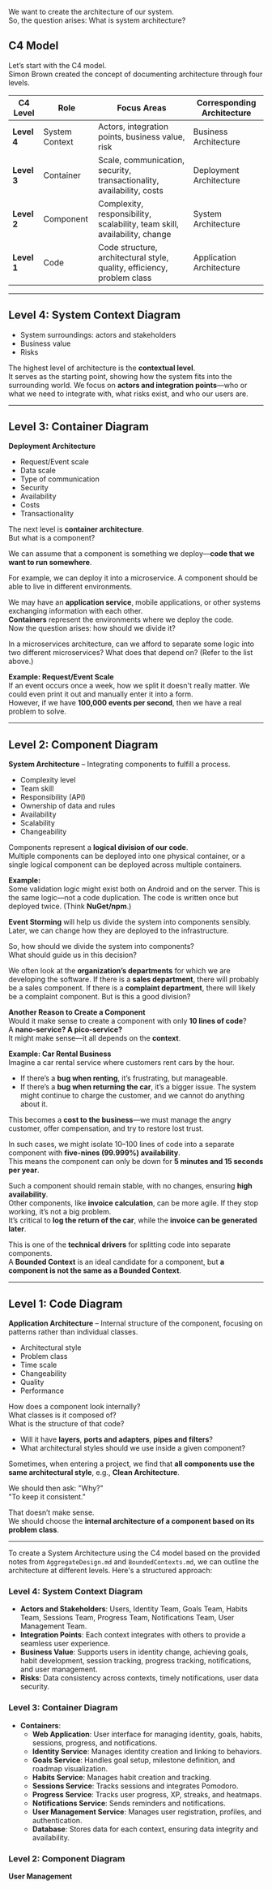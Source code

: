 We want to create the architecture of our system.  
So, the question arises: What is system architecture?

## **C4 Model**  
Let’s start with the C4 model.  
Simon Brown created the concept of documenting architecture through four levels.

| **C4 Level** | **Role**             | **Focus Areas**                                     | **Corresponding Architecture**     |
|--------------|-----------------------|-----------------------------------------------------|------------------------------------|
| **Level 4**  | System Context         | Actors, integration points, business value, risk    | Business Architecture              |
| **Level 3**  | Container              | Scale, communication, security, transactionality, availability, costs | Deployment Architecture           |
| **Level 2**  | Component              | Complexity, responsibility, scalability, team skill, availability, change | System Architecture               |
| **Level 1**  | Code                   | Code structure, architectural style, quality, efficiency, problem class | Application Architecture         |

---

## **Level 4: System Context Diagram**  
- System surroundings: actors and stakeholders  
- Business value  
- Risks  

The highest level of architecture is the **contextual level**.  
It serves as the starting point, showing how the system fits into the surrounding world. We focus on **actors and integration points**—who or what we need to integrate with, what risks exist, and who our users are.

---

## **Level 3: Container Diagram**  
**Deployment Architecture**  

- Request/Event scale  
- Data scale  
- Type of communication  
- Security  
- Availability  
- Costs  
- Transactionality  

The next level is **container architecture**.  
But what is a component?  

We can assume that a component is something we deploy—**code that we want to run somewhere**.

For example, we can deploy it into a microservice. A component should be able to live in different environments.  

We may have an **application service**, mobile applications, or other systems exchanging information with each other.  
**Containers** represent the environments where we deploy the code.  
Now the question arises: how should we divide it?

In a microservices architecture, can we afford to separate some logic into two different microservices? What does that depend on? (Refer to the list above.)

**Example: Request/Event Scale**  
If an event occurs once a week, how we split it doesn't really matter. We could even print it out and manually enter it into a form.  
However, if we have **100,000 events per second**, then we have a real problem to solve.

---

## **Level 2: Component Diagram**  
**System Architecture** – Integrating components to fulfill a process.  

- Complexity level  
- Team skill  
- Responsibility (API)  
- Ownership of data and rules  
- Availability  
- Scalability  
- Changeability  

Components represent a **logical division of our code**.  
Multiple components can be deployed into one physical container, or a single logical component can be deployed across multiple containers.

**Example:**  
Some validation logic might exist both on Android and on the server. This is the same logic—not a code duplication. The code is written once but deployed twice. (Think **NuGet/npm**.)

**Event Storming** will help us divide the system into components sensibly. Later, we can change how they are deployed to the infrastructure.

So, how should we divide the system into components?  
What should guide us in this decision?

We often look at the **organization’s departments** for which we are developing the software. If there is a **sales department**, there will probably be a sales component. If there is a **complaint department**, there will likely be a complaint component. But is this a good division?

**Another Reason to Create a Component**  
Would it make sense to create a component with only **10 lines of code**?  
A **nano-service? A pico-service?**  
It might make sense—it all depends on the **context**.

**Example: Car Rental Business**  
Imagine a car rental service where customers rent cars by the hour.  

- If there’s a **bug when renting**, it’s frustrating, but manageable.  
- If there’s a **bug when returning the car**, it’s a bigger issue. The system might continue to charge the customer, and we cannot do anything about it.  

This becomes a **cost to the business**—we must manage the angry customer, offer compensation, and try to restore lost trust.  

In such cases, we might isolate 10–100 lines of code into a separate component with **five-nines (99.999%) availability**.  
This means the component can only be down for **5 minutes and 15 seconds per year**.

Such a component should remain stable, with no changes, ensuring **high availability**.  
Other components, like **invoice calculation**, can be more agile. If they stop working, it’s not a big problem.  
It’s critical to **log the return of the car**, while the **invoice can be generated later**.

This is one of the **technical drivers** for splitting code into separate components.  
A **Bounded Context** is an ideal candidate for a component, but **a component is not the same as a Bounded Context**.

---

## **Level 1: Code Diagram**  
**Application Architecture** – Internal structure of the component, focusing on patterns rather than individual classes.

- Architectural style  
- Problem class  
- Time scale  
- Changeability  
- Quality  
- Performance  

How does a component look internally?  
What classes is it composed of?  
What is the structure of that code?  

- Will it have **layers**, **ports and adapters**, **pipes and filters**?  
- What architectural styles should we use inside a given component?

Sometimes, when entering a project, we find that **all components use the same architectural style**, e.g., **Clean Architecture**.  

We should then ask: "Why?"  
"To keep it consistent."  

That doesn’t make sense.  
We should choose the **internal architecture of a component based on its problem class**.

---

To create a System Architecture using the C4 model based on the provided notes from `AggregateDesign.md` and `BoundedContexts.md`, we can outline the architecture at different levels. Here's a structured approach:

### Level 4: System Context Diagram
- **Actors and Stakeholders**: Users, Identity Team, Goals Team, Habits Team, Sessions Team, Progress Team, Notifications Team, User Management Team.
- **Integration Points**: Each context integrates with others to provide a seamless user experience.
- **Business Value**: Supports users in identity change, achieving goals, habit development, session tracking, progress tracking, notifications, and user management.
- **Risks**: Data consistency across contexts, timely notifications, user data security.

### Level 3: Container Diagram
- **Containers**:
  - **Web Application**: User interface for managing identity, goals, habits, sessions, progress, and notifications.
  - **Identity Service**: Manages identity creation and linking to behaviors.
  - **Goals Service**: Handles goal setup, milestone definition, and roadmap visualization.
  - **Habits Service**: Manages habit creation and tracking.
  - **Sessions Service**: Tracks sessions and integrates Pomodoro.
  - **Progress Service**: Tracks user progress, XP, streaks, and heatmaps.
  - **Notifications Service**: Sends reminders and notifications.
  - **User Management Service**: Manages user registration, profiles, and authentication.
  - **Database**: Stores data for each context, ensuring data integrity and availability.

### Level 2: Component Diagram

**User Management**



